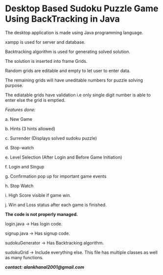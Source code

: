 # Desktop Based Sudoku Puzzle Game Using BackTracking in Java

The desktop application is made using Java programming language.

xampp is used for server and database.

Backtracking algorithm is used for generating solved solution.

The solution is inserted into frame Grids.

Random grids are editable and empty to let user to enter data.

The remaining grids will have uneditable numbers for puzzle solving purpose.

The ediatable grids have validation i.e only single digit number is able to enter else the grid is emptied.

_Features done:_

  a. New Game
  
  b. Hints (3 hints allowed)
  
  c. Surrender (Displays solved sudoku puzzle)
  
  d. Stop-watch
  
  e. Level Selection (After Login and Before Game Initiation)
  
  f. Login and Singup
  
  g. Confirmation pop up for important game events

  h. Stop Watch

  i. High Score visible if game win.

  j. Win and Loss status after each game is finished.

**The code is not properly managed.** 

  login.java -> Has login code.
  
  signup.java -> Has signup code.
  
  sudokuGenerator -> Has Backtracking algorithm.
  
  sudokuGrid -> Include everything else. This file has multiple classes as well as many functions.

  
**_contact: alankhanal2001@gmail.com_** 
  
